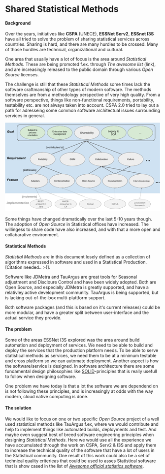 # Shared Statistical Methods

#### Background

Over the years, initiatives like __CSPA__ (UNECE), __ESSNet Serv2__, __ESSnet I3S__ have all tried to solve the problem of sharing statistical services across countries. Sharing is hard, and there are many hurdles to be crossed. Many of those hurdles are technical, organizational and cultural. 

One area that usually have a lot of focus is the area around _Statistical Methods_. These are being promoted f.ex. through _The awesome list_ (link), and are increasingly released to the public domain through various _Open Source_ licenses. 

The challenge is still that these _Statistical Methods_ some times lack the software craftmanship of other types of modern software. The methods themselves are from a methodology perspective of very high quality.  From a software perspective, things like non-functional requirements, portability, testability etc. are not always taken into account. CSPA 2.0 tried to lay out a path for adresseing some common software architectual issues surrounding services in general. 

![CSPA 2.0](cspa.png)

Some things have changed dramatically over the last 5-10 years though. The adoption of _Open Source_ in Statistical offices have increased. The willingess to share code have also increased, and with that a more open and collabarative environment. 

#### Statistical Methods

_Statistial Methods_ are in this document losely defined as a collection of algorithms expressed in software and used in a Statistical Production. [Citation needed.. :-)].

Software like JDMetra and TauArgus are great tools for Seasonal adjustment and Discloure Control and have been widely adopted. Both are Open Source, and especially JDMetra is greatly supported, and have a relativley active development community. TauArgus is being supported, but is lacking out-of-the-box multi-plattform support. 

Both software packages (and this is based on it's current releases) could be more modular, and have a greater split between user-interface and the actual service they provide. 

#### The problem

Some of the areas ESSNet I3S explored was the area around build automation and deployment of services. We need to be able to build and deploy the services that the production platform needs. To be able to serve statistical methods as services, we need them to be at a minimum testable and cross platform so we can automate deployment. Another aspect is how the software/service is designed. In software architecture there are some fundamental design philosophies like [SOLID](https://en.wikipedia.org/wiki/SOLID)-principles that is really usefull to follow when designing software. 

One problem we have today is that a lot the software we are dependend on is not following these principles, and is increasingly at odds with the way modern, cloud native computing is done.

#### The solution

We would like to focus on one or two specific _Open Source_ project of a well used statistical methods like TauArgus f.ex, where we would contribute and help to implement things like automated builds, deployments and test. And maybe even suggest best of breed software engineering principles when designing _Statistical Methods_. Here we would use all the experience we have accumulated through the work on CSPA, Serv2 & I3S and apply them to increase the technical quality of the software that have a lot of users in the Statistical community. One result of this work could also be a set of technical quality criterieas that could be used to asses Statistical software that is show cased in the list of [_Awesome official statistics software_](https://github.com/SNStatComp/awesome-official-statistics-software).